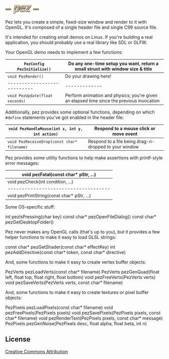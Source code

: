 ![Image test](http://github.com/prideout/pez/raw/master/logo.png)

Pez lets you create a simple, fixed-size window and render to it with OpenGL.  It's composed of a single header file and single C99 source file.

It's intended for creating small demos on Linux.  If you're building a real application, you should probably use a real library like SDL or GLFW.

Your OpenGL demo needs to implement a few functions:

`PezConfig PezInitialize()`     | Do any one-time setup you want, return a small struct with window size & title
---------------------------   | -------------
`void PezRender()`              | Do your drawing here!
---------------------------   | -------------
`void PezUpdate(float seconds)` | Perform animation and physics; you're given an elapsed time since the previous invocation

Additionally, pez provides some optional functions, depending on which `#define` statements you've got enabled in the header file:

`void PezHandleMouse(int x, int y, int action)` | Respond to a mouse click or move event
--------------------------------------------- | --------------------------------------
`void PezReceiveDrop(const char* filename)`     | Respond to a file being drag-n-dropped to your window

Pez provides some utility functions to help make assertions with printf-style error messages:

void pezFatal(const char* pStr, ...) |
------------------------------------ |
void pezCheck(int condition, ...)    |
------------------------------------ |
void pezPrintString(const char* pStr, ...) |

Some OS-specific stuff:

int pezIsPressing(char key)
const char* pezOpenFileDialog()
const char* pezGetDesktopFolder()

Pez never makes any OpenGL calls (that's up to you), but it provides a few helper functions to make it easy to load GLSL strings:

const char* pezGetShader(const char* effectKey)
int pezAddDirective(const char* token, const char* directive)

And, some functions to make it easy to create vertex buffer objects:

PezVerts pezLoadVerts(const char* filename)
PezVerts pezGenQuad(float left, float top, float right, float bottom)
void pezFreeVerts(PezVerts verts)
void pezSaveVerts(PezVerts verts, const char* filename)

And, some functions to make it easy to create textures or pixel buffer objects:

PezPixels pezLoadPixels(const char* filename)
void pezFreePixels(PezPixels pixels)
void pezSavePixels(PezPixels pixels, const char* filename)
void pezRenderText(PezPixels pixels, const char* message)
PezPixels pezGenNoise(PezPixels desc, float alpha, float beta, int n)

License
-------

[Creative Commons Attribution](http://creativecommons.org/licenses/by/3.0/)
